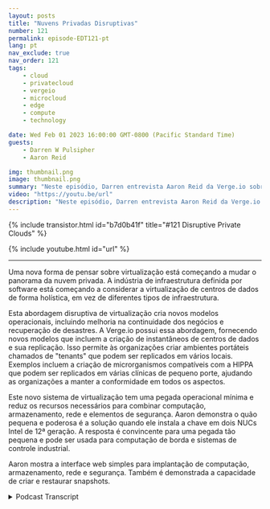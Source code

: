 ```yaml
---
layout: posts
title: "Nuvens Privadas Disruptivas"
number: 121
permalink: episode-EDT121-pt
lang: pt
nav_exclude: true
nav_order: 121
tags:
    - cloud
    - privatecloud
    - vergeio
    - microcloud
    - edge
    - compute
    - technology

date: Wed Feb 01 2023 16:00:00 GMT-0800 (Pacific Standard Time)
guests:
    - Darren W Pulsipher
    - Aaron Reid

img: thumbnail.png
image: thumbnail.png
summary: "Neste episódio, Darren entrevista Aaron Reid da Verge.io sobre sua tecnologia revolucionária de nuvem privada que está disponibilizando nuvens privadas no data center e na borda."
video: "https://youtu.be/url"
description: "Neste episódio, Darren entrevista Aaron Reid da Verge.io sobre sua tecnologia revolucionária de nuvem privada que está disponibilizando nuvens privadas no data center e na borda."
---
```


<div>
{% include transistor.html id="b7d0b41f" title="#121 Disruptive Private Clouds" %}

{% include youtube.html id="url" %}
</div>

---

Uma nova forma de pensar sobre virtualização está começando a mudar o panorama da nuvem privada. A indústria de infraestrutura definida por software está começando a considerar a virtualização de centros de dados de forma holística, em vez de diferentes tipos de infraestrutura.

Esta abordagem disruptiva de virtualização cria novos modelos operacionais, incluindo melhoria na continuidade dos negócios e recuperação de desastres. A Verge.io possui essa abordagem, fornecendo novos modelos que incluem a criação de instantâneos de centros de dados e sua replicação. Isso permite às organizações criar ambientes portáteis chamados de "tenants" que podem ser replicados em vários locais. Exemplos incluem a criação de microrganismos compatíveis com a HIPPA que podem ser replicados em várias clínicas de pequeno porte, ajudando as organizações a manter a conformidade em todos os aspectos.

Este novo sistema de virtualização tem uma pegada operacional mínima e reduz os recursos necessários para combinar computação, armazenamento, rede e elementos de segurança. Aaron demonstra o quão pequena e poderosa é a solução quando ele instala a chave em dois NUCs Intel de 12ª geração. A resposta é convincente para uma pegada tão pequena e pode ser usada para computação de borda e sistemas de controle industrial.

Aaron mostra a interface web simples para implantação de computação, armazenamento, rede e segurança. Também é demonstrada a capacidade de criar e restaurar snapshots.



<details>
<summary> Podcast Transcript </summary>

<p></p>

</details>
